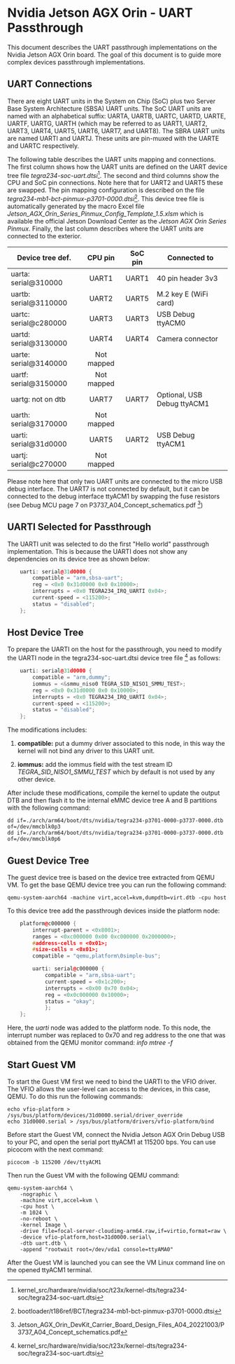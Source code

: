 # Nvidia Jetson AGX Orin - UART Passthrough

This document describes the UART passthrough implementations on the Nvidia Jetson 
AGX Orin board. The goal of this document is to guide more complex devices 
passthrough implementations.

## UART Connections

There are eight UART units in the System on Chip (SoC) plus two Server Base System 
Architecture (SBSA) UART units. The SoC UART units are named with an alphabetical 
suffix: UARTA, UARTB, UARTC, UARTD, UARTE, UARTF, UARTG, UARTH (which may be referred 
to as UART1, UART2, UART3, UART4, UART5, UART6, UART7, and UART8). The SBRA UART units 
are named UARTI and UARTJ. These units are pin-muxed with the UARTE and UARTC 
respectively.

The following table describes the UART units mapping and connections. The first 
column shows how the UART units are defined on the UART device tree file
*tegra234-soc-uart.dtsi*[^note1]. The second and third columns show the CPU and
SoC pin connections. Note here that for UART2 and UART5 these are swapped. 
The pin mapping configuration is described on the file
*tegra234-mb1-bct-pinmux-p3701-0000.dtsi*[^note2]. This device tree file is 
automatically generated by the macro Excel file 
*Jetson_AGX_Orin_Series_Pinmux_Config_Template_1.5.xlsm* which is available 
the official Jetson Download Center as the *Jetson AGX Orin Series Pinmux*. Finally, 
the last column describes where the UART units are connected to the exterior.

| **Device tree def.**  |  **CPU pin** | **SoC pin** | **Connected to**            |
|-----------------------|:------------:|:-----------:|-----------------------------|
| uarta: serial@310000  |     UART1    |    UART1    | 40 pin header 3v3           |
| uartb: serial@3110000 |     UART2    |    UART5    | M.2 key E (WiFi card)       |
| uartc: serial@c280000 |     UART3    |    UART3    | USB Debug ttyACM0           |
| uartd: serial@3130000 |     UART4    |    UART4    | Camera connector            |
| uarte: serial@3140000 |  Not mapped  |             |                             |
| uartf: serial@3150000 |  Not mapped  |             |                             |
| uartg: not on dtb     |     UART7    |    UART7    | Optional, USB Debug ttyACM1 |
| uarth: serial@3170000 |  Not mapped  |             |                             |
| uarti: serial@31d0000 |     UART5    |    UART2    | USB Debug ttyACM1           |
| uartj: serial@c270000 |  Not mapped  |             |                             |

Please note here that only two UART units are connected to the micro USB debug
interface. The UART7 is not connected by default, but it can be connected to the 
debug interface ttyACM1 by swapping the fuse resistors (see Debug MCU page 7 on 
P3737_A04_Concept_schematics.pdf [^note3])


## UARTI Selected for Passthrough

The UARTI unit was selected to do the first "Hello world" passthrough implementation.
This is because the UARTI does not show any dependencies on its device tree as shown
below:

```cpp
	uarti: serial@31d0000 {
		compatible = "arm,sbsa-uart";
		reg = <0x0 0x31d0000 0x0 0x10000>;
		interrupts = <0x0 TEGRA234_IRQ_UARTI 0x04>;
		current-speed = <115200>;
		status = "disabled";
	};
```


## Host Device Tree

To prepare the UARTI on the host for the passthrough, you need to modify the UARTI 
node in the tegra234-soc-uart.dtsi device tree file [^note1] as follows:

```cpp
	uarti: serial@31d0000 {
		compatible = "arm,dummy";
		iommus = <&smmu_niso0 TEGRA_SID_NISO1_SMMU_TEST>;
		reg = <0x0 0x31d0000 0x0 0x10000>;
		interrupts = <0x0 TEGRA234_IRQ_UARTI 0x04>;
		current-speed = <115200>;
		status = "disabled";
	};
```

The modifications includes:

1. **compatible:** put a dummy driver associated to this node, in this way the
   kernel will not bind any driver to this UART unit.

2. **iommus:** add the iommus field with the test stream ID *TEGRA_SID_NISO1_SMMU_TEST*
   which by default is not used by any other device.

After include these modifications, compile the kernel to update the output DTB and 
then flash it to the internal eMMC device tree A and B partitions with the following 
command:

    dd if=./arch/arm64/boot/dts/nvidia/tegra234-p3701-0000-p3737-0000.dtb of=/dev/mmcblk0p3
    dd if=./arch/arm64/boot/dts/nvidia/tegra234-p3701-0000-p3737-0000.dtb of=/dev/mmcblk0p6


## Guest Device Tree

The guest device tree is based on the device tree extracted from QEMU VM. 
To get the base QEMU device tree you can run the following command:

    qemu-system-aarch64 -machine virt,accel=kvm,dumpdtb=virt.dtb -cpu host

To this device tree add the passthrough devices inside the platform node:


```cpp
	platform@c000000 {
		interrupt-parent = <0x8001>;
		ranges = <0xc000000 0x00 0xc000000 0x2000000>;
		#address-cells = <0x01>;
		#size-cells = <0x01>;
		compatible = "qemu,platform\0simple-bus";

		uarti: serial@c000000 {
		    compatible = "arm,sbsa-uart";
		    current-speed = <0x1c200>;
		    interrupts = <0x00 0x70 0x04>;
		    reg = <0x0c000000 0x10000>;
		    status = "okay";
        	};
	};
```

Here, the *uarti* node was added to the platform node. To this node, the interrupt 
number was replaced to 0x70 and reg address to the one that was obtained from the 
QEMU monitor command: *info mtree -f*


## Start Guest VM

To start the Guest VM first we need to bind the UARTI to the VFIO driver. The VFIO 
allows the user-level can access to the devices, in this case, QEMU. To do this run 
the following commands:

    echo vfio-platform > /sys/bus/platform/devices/31d0000.serial/driver_override
    echo 31d0000.serial > /sys/bus/platform/drivers/vfio-platform/bind

Before start the Guest VM, connect the Nvidia Jetson AGX Orin Debug USB to your PC, and 
open the serial port ttyACM1 at 115200 bps. You can use picocom with the next
command:

    picocom -b 115200 /dev/ttyACM1

Then run the Guest VM with the following QEMU command:

    qemu-system-aarch64 \
        -nographic \
        -machine virt,accel=kvm \
        -cpu host \
        -m 1024 \
        -no-reboot \
        -kernel Image \
        -drive file=focal-server-cloudimg-arm64.raw,if=virtio,format=raw \
        -device vfio-platform,host=31d0000.serial\
        -dtb uart.dtb \
        -append "rootwait root=/dev/vda1 console=ttyAMA0"

After the Guest VM is launched you can see the VM Linux command line on the opened
ttyACM1 terminal. 




[^note1]: kernel_src/hardware/nvidia/soc/t23x/kernel-dts/tegra234-soc/tegra234-soc-uart.dtsi

[^note2]: bootloader/t186ref/BCT/tegra234-mb1-bct-pinmux-p3701-0000.dtsi

[^note3]: Jetson_AGX_Orin_DevKit_Carrier_Board_Design_Files_A04_20221003/P3737_A04_Concept_schematics.pdf
